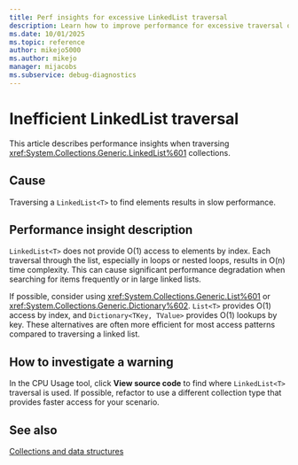 ```yaml
---
title: Perf insights for excessive LinkedList traversal
description: Learn how to improve performance for excessive traversal of LinkedList collections.
ms.date: 10/01/2025
ms.topic: reference
author: mikejo5000
ms.author: mikejo
manager: mijacobs
ms.subservice: debug-diagnostics
---
```


# Inefficient LinkedList traversal

This article describes performance insights when traversing <xref:System.Collections.Generic.LinkedList%601> collections.

## Cause

Traversing a `LinkedList<T>` to find elements results in slow performance.

## Performance insight description

`LinkedList<T>` does not provide O(1) access to elements by index. Each traversal through the list, especially in loops or nested loops, results in O(n) time complexity. This can cause significant performance degradation when searching for items frequently or in large linked lists.

If possible, consider using <xref:System.Collections.Generic.List%601> or <xref:System.Collections.Generic.Dictionary%602>. `List<T>` provides O(1) access by index, and `Dictionary<TKey, TValue>` provides O(1) lookups by key. These alternatives are often more efficient for most access patterns compared to traversing a linked list.

## How to investigate a warning

In the CPU Usage tool, click **View source code** to find where `LinkedList<T>` traversal is used. If possible, refactor to use a different collection type that provides faster access for your scenario.

## See also

[Collections and data structures](/dotnet/standard/collections/)
